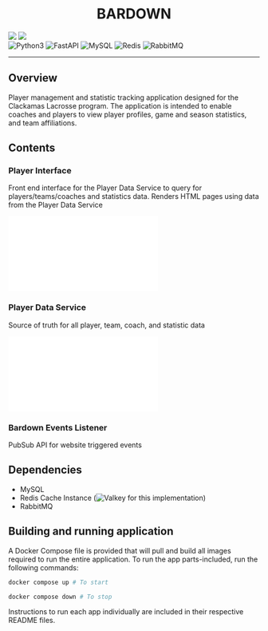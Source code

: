 <h1 class="service-title" style="text-align: center;">
BARDOWN
</h1>

![](https://img.shields.io/github/commit-activity/t/zfoteff/clackamas-lacrosse-application)
![](https://img.shields.io/github/commits-difference/zfoteff/clackamas-lacrosse-application?base=main&head=develop&color=red)  
![Python3](https://img.shields.io/badge/Python3.11-3776AB?style=flat&logo=python&logoColor=white)
![FastAPI](https://img.shields.io/badge/FastAPI-005571?logo=fastapi)
![MySQL](https://img.shields.io/badge/MySQL-4479A1.svg?&logo=mysql&logoColor=white)
![Redis](https://img.shields.io/badge/Redis-%23DD0031.svg?logo=redis&logoColor=white)
![RabbitMQ](https://img.shields.io/badge/Rabbitmq-FF6600?logo=rabbitmq&logoColor=white)

---

## Overview
Player management and statistic tracking application designed for the Clackamas Lacrosse program. The application is intended to enable coaches and players to view player profiles, game and season statistics, and team affiliations.

## Contents

### Player Interface
Front end interface for the Player Data Service to query for players/teams/coaches and statistics data. Renders HTML pages using data from the Player Data Service

![More info here](./src/player_interface/README.md)

### Player Data Service
Source of truth for all player, team, coach, and statistic data

![More info here](./src/player_data_service/README.md)

### Bardown Events Listener
PubSub API for website triggered events

## Dependencies
- MySQL
- Redis Cache Instance (![Valkey](https://github.com/valkey-io/valkey) for this implementation)
- RabbitMQ

## Building and running application
A Docker Compose file is provided that will pull and build all images required to run the entire application. To run the app parts-included, run the following commands:

```bash
docker compose up # To start

docker compose down # To stop
```

Instructions to run each app individually are included in their respective README files.
